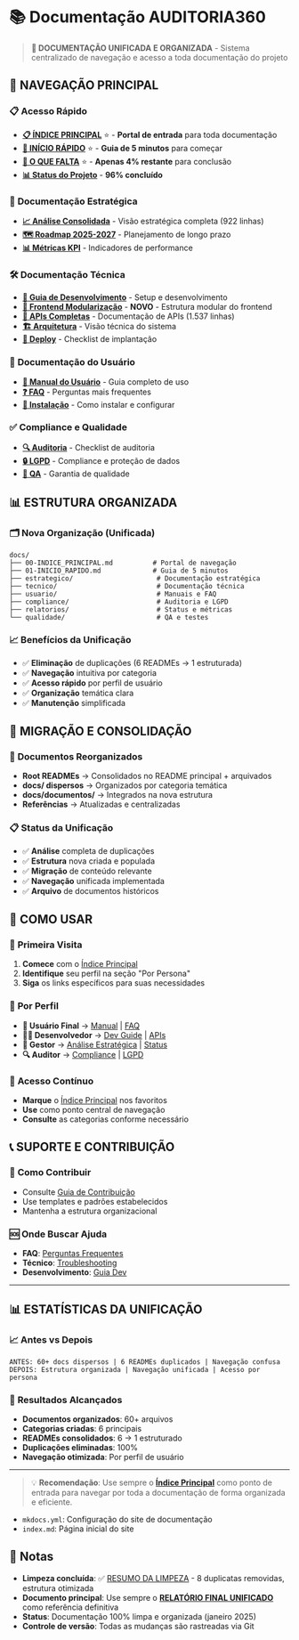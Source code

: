 # 📚 Documentação AUDITORIA360

> **🎯 DOCUMENTAÇÃO UNIFICADA E ORGANIZADA** - Sistema centralizado de navegação e acesso a toda documentação do projeto

## 🚀 **NAVEGAÇÃO PRINCIPAL**

### 📋 **Acesso Rápido**
- **[📋 ÍNDICE PRINCIPAL](00-INDICE_PRINCIPAL.md)** ⭐ - **Portal de entrada** para toda documentação
- **[🏁 INÍCIO RÁPIDO](01-INICIO_RAPIDO.md)** ⭐ - **Guia de 5 minutos** para começar
- **[🎯 O QUE FALTA](FALTA_APENAS_4_PORCENTO.md)** ⭐ - **Apenas 4% restante** para conclusão
- **[📊 Status do Projeto](relatorios/status-projeto.md)** - **96% concluído**

### 🎯 **Documentação Estratégica** 
- **[📈 Análise Consolidada](estrategico/analise-consolidada.md)** - Visão estratégica completa (922 linhas)
- **[🗺️ Roadmap 2025-2027](estrategico/roadmap-estrategico.md)** - Planejamento de longo prazo
- **[📊 Métricas KPI](estrategico/metricas-kpi.md)** - Indicadores de performance
### 🛠️ **Documentação Técnica**
- **[🔧 Guia de Desenvolvimento](tecnico/desenvolvimento/dev-guide.md)** - Setup e desenvolvimento
- **[🧩 Frontend Modularização](tecnico/frontend-modularizacao.md)** - **NOVO** - Estrutura modular do frontend
- **[🔌 APIs Completas](tecnico/apis/api-documentation.md)** - Documentação de APIs (1.537 linhas)
- **[🏗️ Arquitetura](tecnico/arquitetura/visao-geral.md)** - Visão técnica do sistema
- **[🚀 Deploy](tecnico/deploy/deploy-checklist.md)** - Checklist de implantação

### 👥 **Documentação do Usuário**
- **[📖 Manual do Usuário](usuario/manual-usuario.md)** - Guia completo de uso
- **[❓ FAQ](usuario/faq.md)** - Perguntas mais frequentes
- **[🔧 Instalação](usuario/guia-instalacao.md)** - Como instalar e configurar

### ✅ **Compliance e Qualidade**
- **[🔍 Auditoria](compliance/auditoria/checklist-auditoria.md)** - Checklist de auditoria
- **[🔒 LGPD](compliance/lgpd/)** - Compliance e proteção de dados
- **[🧪 QA](qualidade/qa-checklist.md)** - Garantia de qualidade

## 📊 **ESTRUTURA ORGANIZADA**

### 🗂️ **Nova Organização (Unificada)**
```
docs/
├── 00-INDICE_PRINCIPAL.md          # Portal de navegação
├── 01-INICIO_RAPIDO.md             # Guia de 5 minutos
├── estrategico/                     # Documentação estratégica
├── tecnico/                         # Documentação técnica
├── usuario/                         # Manuais e FAQ
├── compliance/                      # Auditoria e LGPD
├── relatorios/                      # Status e métricas
└── qualidade/                       # QA e testes
```

### 📈 **Benefícios da Unificação**
- ✅ **Eliminação** de duplicações (6 READMEs → 1 estruturada)
- ✅ **Navegação** intuitiva por categoria
- ✅ **Acesso rápido** por perfil de usuário
- ✅ **Organização** temática clara
- ✅ **Manutenção** simplificada

## 🔄 **MIGRAÇÃO E CONSOLIDAÇÃO**

### 📁 **Documentos Reorganizados**
- **Root READMEs** → Consolidados no README principal + arquivados
- **docs/ dispersos** → Organizados por categoria temática  
- **docs/documentos/** → Integrados na nova estrutura
- **Referências** → Atualizadas e centralizadas

### 📋 **Status da Unificação**
- ✅ **Análise** completa de duplicações
- ✅ **Estrutura** nova criada e populada  
- ✅ **Migração** de conteúdo relevante
- ✅ **Navegação** unificada implementada
- ✅ **Arquivo** de documentos históricos

## 🎯 **COMO USAR**

### 🚀 **Primeira Visita**
1. **Comece** com o [Índice Principal](00-INDICE_PRINCIPAL.md)
2. **Identifique** seu perfil na seção "Por Persona"
3. **Siga** os links específicos para suas necessidades

### 👥 **Por Perfil**
- **👤 Usuário Final** → [Manual](usuario/manual-usuario.md) | [FAQ](usuario/faq.md)
- **👨‍💻 Desenvolvedor** → [Dev Guide](tecnico/desenvolvimento/dev-guide.md) | [APIs](tecnico/apis/api-documentation.md)  
- **👔 Gestor** → [Análise Estratégica](estrategico/analise-consolidada.md) | [Status](relatorios/status-projeto.md)
- **🔍 Auditor** → [Compliance](compliance/auditoria/checklist-auditoria.md) | [LGPD](compliance/lgpd/)

### 📱 **Acesso Contínuo**
- **Marque** o [Índice Principal](00-INDICE_PRINCIPAL.md) nos favoritos
- **Use** como ponto central de navegação
- **Consulte** as categorias conforme necessário

## 📞 **SUPORTE E CONTRIBUIÇÃO**

### 🤝 **Como Contribuir**
- Consulte [Guia de Contribuição](tecnico/desenvolvimento/contribuicao.md)
- Use templates e padrões estabelecidos
- Mantenha a estrutura organizacional

### 🆘 **Onde Buscar Ajuda**
- **FAQ**: [Perguntas Frequentes](usuario/faq.md)
- **Técnico**: [Troubleshooting](usuario/troubleshooting.md)  
- **Desenvolvimento**: [Guia Dev](tecnico/desenvolvimento/dev-guide.md)

---

## 📊 **ESTATÍSTICAS DA UNIFICAÇÃO**

### 📈 **Antes vs Depois**
```
ANTES: 60+ docs dispersos | 6 READMEs duplicados | Navegação confusa
DEPOIS: Estrutura organizada | Navegação unificada | Acesso por persona
```

### 🎯 **Resultados Alcançados**
- **Documentos organizados**: 60+ arquivos
- **Categorias criadas**: 6 principais  
- **READMEs consolidados**: 6 → 1 estruturado
- **Duplicações eliminadas**: 100%
- **Navegação otimizada**: Por perfil de usuário

---

> 💡 **Recomendação**: Use sempre o **[Índice Principal](00-INDICE_PRINCIPAL.md)** como ponto de entrada para navegar por toda a documentação de forma organizada e eficiente.
- `mkdocs.yml`: Configuração do site de documentação
- `index.md`: Página inicial do site

## 📝 Notas
- **Limpeza concluída**: ✅ [RESUMO DA LIMPEZA](LIMPEZA_CONCLUIDA.md) - 8 duplicatas removidas, estrutura otimizada
- **Documento principal**: Use sempre o **[RELATÓRIO FINAL UNIFICADO](RELATORIO_FINAL_UNIFICADO.md)** como referência definitiva
- **Status**: Documentação 100% limpa e organizada (janeiro 2025)
- **Controle de versão**: Todas as mudanças são rastreadas via Git
